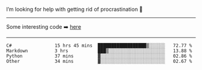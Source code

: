 I’m looking for help with getting rid of procrastination 🤔

-----

Some interesting code :arrow_right: [here](https://github.com/zhen8838/playground)

-----

<!--START_SECTION:waka-->

```text
C#                15 hrs 45 mins  ██████████████████▒░░░░░░   72.77 %
Markdown          3 hrs           ███▒░░░░░░░░░░░░░░░░░░░░░   13.88 %
Python            37 mins         ▓░░░░░░░░░░░░░░░░░░░░░░░░   02.86 %
Other             34 mins         ▓░░░░░░░░░░░░░░░░░░░░░░░░   02.67 %
```

<!--END_SECTION:waka-->

<!--
**zhen8838/zhen8838** is a ✨ _special_ ✨ repository because its `README.md` (this file) appears on your GitHub profile.

Here are some ideas to get you started:

- 🔭 I’m currently working on ...
- 🌱 I’m currently learning ...
- 👯 I’m looking to collaborate on ...
 ...
- 💬 Ask me about ...
- 📫 How to reach me: ...
- 😄 Pronouns: ...
- ⚡ Fun fact: ...
-->
